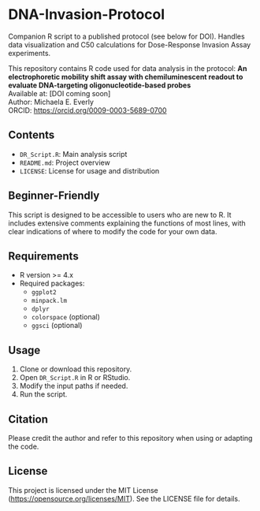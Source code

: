 # DNA-Invasion-Protocol
Companion R script to a published protocol (see below for DOI). Handles data visualization and C50 calculations for Dose-Response Invasion Assay experiments. 

This repository contains R code used for data analysis in the protocol:
**An electrophoretic mobility shift assay with chemiluminescent readout to evaluate DNA-targeting oligonucleotide-based probes**  
Available at: [DOI coming soon]  
Author: Michaela E. Everly  
ORCID: https://orcid.org/0009-0003-5689-0700

## Contents
- `DR_Script.R`: Main analysis script
- `README.md`: Project overview
- `LICENSE`: License for usage and distribution

## Beginner-Friendly
This script is designed to be accessible to users who are new to R. It includes extensive comments explaining the functions of most lines, with clear indications of where to modify the code for your own data.

## Requirements
- R version >= 4.x
- Required packages:
  - `ggplot2`
  - `minpack.lm`
  - `dplyr`
  - `colorspace` (optional)
  - `ggsci` (optional)

## Usage
1. Clone or download this repository.
2. Open `DR_Script.R` in R or RStudio.
3. Modify the input paths if needed.
4. Run the script.

## Citation
Please credit the author and refer to this repository when using or adapting the code.

## License
This project is licensed under the MIT License (https://opensource.org/licenses/MIT). See the LICENSE file for details.
